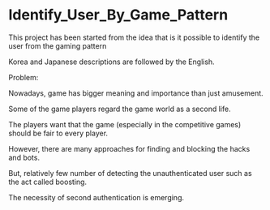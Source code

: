 # Identify_User_By_Game_Pattern
This project has been started from the idea that is it possible to identify the user from the gaming pattern


Korea and Japanese descriptions are followed by the English.

Problem:

Nowadays, game has bigger meaning and importance than just amusement.

Some of the game players regard the game world as a second life.

The players want that the game (especially in the competitive games) should be fair to every player.

However, there are many approaches for finding and blocking the hacks and bots. 

But, relatively few number of detecting the unauthenticated user such as the act called boosting.

The necessity of second authentication is emerging.

